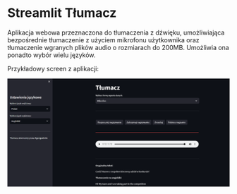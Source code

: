 # Streamlit Tłumacz

Aplikacja webowa przeznaczona do tłumaczenia z dźwięku, umożliwiająca bezpośrednie tłumaczenie z użyciem mikrofonu użytkownika oraz tłumaczenie wgranych plików audio o rozmiarach do 200MB.
Umożliwia ona ponadto wybór wielu języków.

Przykładowy screen z aplikacji:

![](https://github.com/AKapich/StreamlitTranslator/blob/main/screen.png)
